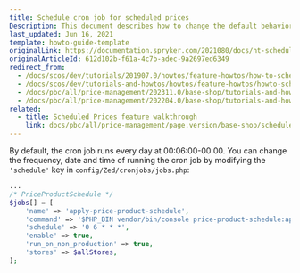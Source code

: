 ```yaml
---
title: Schedule cron job for scheduled prices
Description: This document describes how to change the default behavior of the cron job shipped with the Scheduled Prices feature.
last_updated: Jun 16, 2021
template: howto-guide-template
originalLink: https://documentation.spryker.com/2021080/docs/ht-schedule-cron-job-for-scheduled-prices-201907
originalArticleId: 612d102b-f61a-4c7b-adec-9a2697ed6349
redirect_from:
  - /docs/scos/dev/tutorials/201907.0/howtos/feature-howtos/how-to-schedule-cron-job-for-scheduled-prices.html
  - /docs/scos/dev/tutorials-and-howtos/howtos/feature-howtos/howto-schedule-cron-job-for-scheduled-prices.html
  - /docs/pbc/all/price-management/202311.0/base-shop/tutorials-and-howtos/howto-schedule-cron-job-for-scheduled-prices.html
  - /docs/pbc/all/price-management/202204.0/base-shop/tutorials-and-howtos/howto-schedule-cron-job-for-scheduled-prices.html
related:
  - title: Scheduled Prices feature walkthrough
    link: docs/pbc/all/price-management/page.version/base-shop/scheduled-prices-feature-overview.html
---
```



By default, the cron job runs every day at 00:06:00-00:00. You can change the frequency, date and time of running the cron job by modifying the `'schedule'` key in `config/Zed/cronjobs/jobs.php`:

```php
...
/* PriceProductSchedule */
$jobs[] = [
    'name' => 'apply-price-product-schedule',
    'command' => '$PHP_BIN vendor/bin/console price-product-schedule:apply',
    'schedule' => '0 6 * * *',
    'enable' => true,
    'run_on_non_production' => true,
    'stores' => $allStores,
];
```
